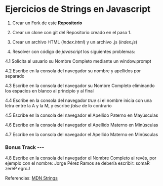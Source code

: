 # Ejercicios de Strings en Javascript

1. Crear un Fork de este **Repositorio**

2. Crear un clone con git del Repositorio creado en el paso 1.

3. Crear un archivo HTML (_index.html_)  y un archivo .js (_index.js_)

4. Resolver con código de _javascript_ los siguientes problemas:

4.1 Solicita al usuario su Nombre Completo mediante un window.prompt

4.2 Escribe en la consola del navegador su nombre y apellidos por separado

4.3 Escribe en la consola del navegador su Nombre Completo eliminando los espacios en blanco al principio y al final

4.4 Escribe en la consola del navegador _true_ si el nombre inicia con una letra entre la A y la M, y escribe _false_ de lo contrario

4.5 Escribe en la consola del navegador el Apellido Paterno en Mayúsculas

4.6 Escribe en la consola del navegador el Apellido Materno en Minúsculas

4.7 Escribe en la consola del navegador el Apellido Materno en Minúsculas

### Bonus Track  ---

4.8 Escribe en la consola del navegador el Nombre Completo al revés, por ejemplo con el nombre: Jorge Pérez Ramos se debería escribir: somaR zeréP egroJ

Referencias: [MDN Strings](https://developer.mozilla.org/es/docs/Web/JavaScript/Reference/Global_Objects/String)


